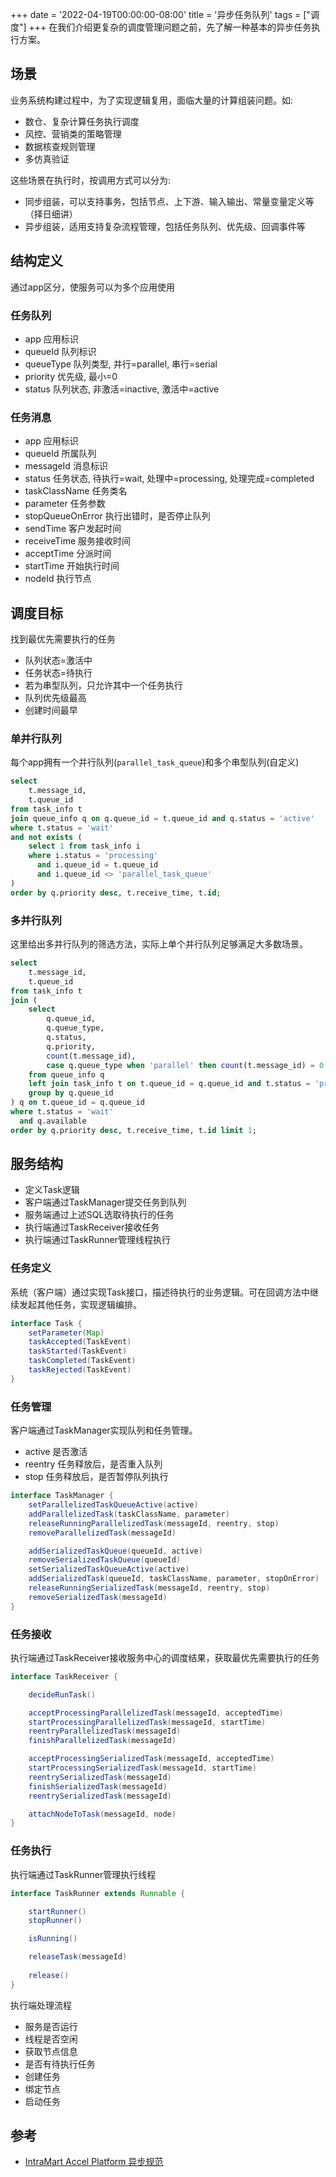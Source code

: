 +++
date = '2022-04-19T00:00:00-08:00'
title = '异步任务队列'
tags = ["调度"]
+++
在我们介绍更复杂的调度管理问题之前，先了解一种基本的异步任务执行方案。

## 场景
业务系统构建过程中，为了实现逻辑复用，面临大量的计算组装问题。如:
- 数仓、复杂计算任务执行调度
- 风控、营销类的策略管理
- 数据核查规则管理
- 多仿真验证

这些场景在执行时，按调用方式可以分为:
- 同步组装，可以支持事务，包括节点、上下游、输入输出、常量变量定义等（择日细讲）
- 异步组装，适用支持复杂流程管理，包括任务队列、优先级、回调事件等

## 结构定义
通过app区分，使服务可以为多个应用使用

### 任务队列
- app 应用标识
- queueId 队列标识
- queueType 队列类型, 并行=parallel, 串行=serial
- priority 优先级, 最小=0
- status 队列状态, 非激活=inactive, 激活中=active

### 任务消息
- app 应用标识
- queueId 所属队列
- messageId 消息标识
- status 任务状态, 待执行=wait, 处理中=processing, 处理完成=completed
- taskClassName 任务类名
- parameter 任务参数
- stopQueueOnError 执行出错时，是否停止队列
- sendTime 客户发起时间
- receiveTime 服务接收时间
- acceptTime 分派时间
- startTime 开始执行时间
- nodeId 执行节点

## 调度目标
找到最优先需要执行的任务
- 队列状态=激活中
- 任务状态=待执行
- 若为串型队列，只允许其中一个任务执行
- 队列优先级最高
- 创建时间最早

### 单并行队列
每个app拥有一个并行队列(`parallel_task_queue`)和多个串型队列(自定义)
```sql
select
    t.message_id,
    t.queue_id
from task_info t
join queue_info q on q.queue_id = t.queue_id and q.status = 'active'
where t.status = 'wait'
and not exists (
    select 1 from task_info i
    where i.status = 'processing'
      and i.queue_id = t.queue_id
      and i.queue_id <> 'parallel_task_queue'
)
order by q.priority desc, t.receive_time, t.id;
```

### 多并行队列
这里给出多并行队列的筛选方法，实际上单个并行队列足够满足大多数场景。
```sql
select
    t.message_id,
    t.queue_id
from task_info t
join (
    select
        q.queue_id,
        q.queue_type,
        q.status,
        q.priority,
        count(t.message_id),
        case q.queue_type when 'parallel' then count(t.message_id) = 0 else true end as available
    from queue_info q
    left join task_info t on t.queue_id = q.queue_id and t.status = 'processing'
    group by q.queue_id
) q on t.queue_id = q.queue_id
where t.status = 'wait'
  and q.available
order by q.priority desc, t.receive_time, t.id limit 1;
```

## 服务结构
- 定义Task逻辑
- 客户端通过TaskManager提交任务到队列
- 服务端通过上述SQL选取待执行的任务
- 执行端通过TaskReceiver接收任务
- 执行端通过TaskRunner管理线程执行

### 任务定义
系统（客户端）通过实现Task接口，描述待执行的业务逻辑。可在回调方法中继续发起其他任务，实现逻辑编排。
```java
interface Task {
    setParameter(Map)
    taskAccepted(TaskEvent)
    taskStarted(TaskEvent)
    taskCompleted(TaskEvent)
    taskRejected(TaskEvent)
}
```

### 任务管理
客户端通过TaskManager实现队列和任务管理。
- active 是否激活
- reentry 任务释放后，是否重入队列
- stop 任务释放后，是否暂停队列执行

```java
interface TaskManager {
    setParallelizedTaskQueueActive(active)
    addParallelizedTask(taskClassName, parameter)
    releaseRunningParallelizedTask(messageId, reentry, stop)
    removeParallelizedTask(messageId)

    addSerializedTaskQueue(queueId, active)
    removeSerializedTaskQueue(queueId)
    setSerializedTaskQueueActive(active)
    addSerializedTask(queueId, taskClassName, parameter, stopOnError)
    releaseRunningSerializedTask(messageId, reentry, stop)
    removeSerializedTask(messageId)
}
```

### 任务接收
执行端通过TaskReceiver接收服务中心的调度结果，获取最优先需要执行的任务
```java
interface TaskReceiver {

    decideRunTask()

    acceptProcessingParallelizedTask(messageId, acceptedTime)
    startProcessingParallelizedTask(messageId, startTime)
    reentryParallelizedTask(messageId)
    finishParallelizedTask(messageId)

    acceptProcessingSerializedTask(messageId, acceptedTime)
    startProcessingSerializedTask(messageId, startTime)
    reentrySerializedTask(messageId)
    finishSerializedTask(messageId)
    reentrySerializedTask(messageId)

    attachNodeToTask(messageId, node)
}
```

### 任务执行
执行端通过TaskRunner管理执行线程
```java
interface TaskRunner extends Runnable {

    startRunner()
    stopRunner()

    isRunning()

    releaseTask(messageId)
	
    release()
}
```

执行端处理流程
- 服务是否运行
- 线程是否空闲
- 获取节点信息
- 是否有待执行任务
- 创建任务
- 绑定节点
- 启动任务

## 参考
- [IntraMart Accel Platform 异步规范](https://document.intra-mart.jp/library/iap/public/im_asynchronous/im_asynchronous_specification/texts/overview/index.html)

